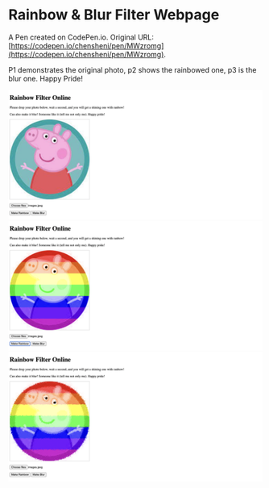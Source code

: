 # Rainbow & Blur Filter Webpage

A Pen created on CodePen.io. Original URL: [https://codepen.io/chensheni/pen/MWzromg](https://codepen.io/chensheni/pen/MWzromg).

P1 demonstrates the original photo, p2 shows the rainbowed one, p3 is the blur one.
Happy Pride!

![Alt text](/demos/demo1.png "original photo")
![Alt text](/demos/demo2.png "original photo")
![Alt text](/demos/demo3.png "original photo")

